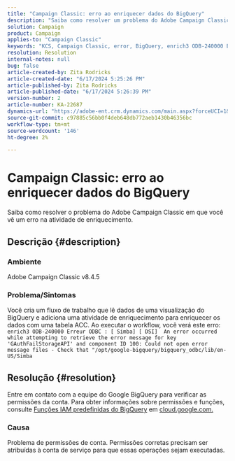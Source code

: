 ```yaml
---
title: "Campaign Classic: erro ao enriquecer dados do BigQuery"
description: "Saiba como resolver um problema do Adobe Campaign Classic em que você vê um erro na atividade de enriquecimento."
solution: Campaign
product: Campaign
applies-to: "Campaign Classic"
keywords: "KCS, Campaign Classic, error, BigQuery, enrich3 ODB-240000 Erreur ODBC"
resolution: Resolution
internal-notes: null
bug: false
article-created-by: Zita Rodricks
article-created-date: "6/17/2024 5:25:26 PM"
article-published-by: Zita Rodricks
article-published-date: "6/17/2024 5:26:39 PM"
version-number: 2
article-number: KA-22687
dynamics-url: "https://adobe-ent.crm.dynamics.com/main.aspx?forceUCI=1&pagetype=entityrecord&etn=knowledgearticle&id=6b202792-ce2c-ef11-840a-002248084fbb"
source-git-commit: c97885c56bb0f4deb648db772aeb1430b46356bc
workflow-type: tm+mt
source-wordcount: '146'
ht-degree: 2%

---
```


# Campaign Classic: erro ao enriquecer dados do BigQuery


Saiba como resolver o problema do Adobe Campaign Classic em que você vê um erro na atividade de enriquecimento.

## Descrição {#description}


### Ambiente

Adobe Campaign Classic v8.4.5



### Problema/Sintomas

Você cria um fluxo de trabalho que lê dados de uma visualização do BigQuery e adiciona uma atividade de enriquecimento para enriquecer os dados com uma tabela ACC. Ao executar o workflow, você verá este erro:  
`enrich3 ODB-240000 Erreur ODBC : [ Simba] [ DSI]  An error occurred while attempting to retrieve the error message for key 'GAuthFailStorageAPI' and component ID 100: Could not open error message files - Check that "/opt/google-bigquery/bigquery_odbc/lib/en-US/Simba`


## Resolução {#resolution}


Entre em contato com a equipe do Google BigQuery para verificar as permissões da conta. Para obter informações sobre permissões e funções, consulte [Funções IAM predefinidas do BigQuery](https://cloud.google.com/bigquery/docs/access-control#bigquery) em [cloud.google.com.](https://cloud.google.com.)

### <b>Causa</b>

Problema de permissões de conta. Permissões corretas precisam ser atribuídas à conta de serviço para que essas operações sejam executadas.
